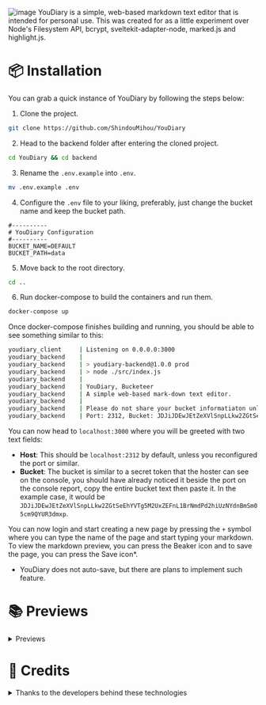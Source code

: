 ![image](https://user-images.githubusercontent.com/69381903/157640251-020c77b0-3e5f-4ece-b8ee-3e061efadd4c.png)
YouDiary is a simple, web-based markdown text editor that is intended for personal use. This was created for as a little experiment over Node's Filesystem API, bcrypt, sveltekit-adapter-node, marked.js and highlight.js.

# 📦 Installation
You can grab a quick instance of YouDiary by following the steps below:
1. Clone the project.
```bash
git clone https://github.com/ShindouMihou/YouDiary
```
2. Head to the backend folder after entering the cloned project.
```bash
cd YouDiary && cd backend
```
3. Rename the `.env.example` into `.env`.
```bash
mv .env.example .env
```
4. Configure the `.env` file to your liking, preferably, just change the bucket name and keep the bucket path.
```env
#----------
# YouDiary Configuration
#----------
BUCKET_NAME=DEFAULT
BUCKET_PATH=data
```
5. Move back to the root directory.
```bash
cd ..
```
6. Run docker-compose to build the containers and run them.
```bash
docker-compose up
```

Once docker-compose finishes building and running, you should be able to see something similar to this:
```bash
youdiary_client     | Listening on 0.0.0.0:3000
youdiary_backend    | 
youdiary_backend    | > youdiary-backend@1.0.0 prod
youdiary_backend    | > node ./src/index.js
youdiary_backend    | 
youdiary_backend    | YouDiary, Bucketeer
youdiary_backend    | A simple web-based mark-down text editor.
youdiary_backend    | 
youdiary_backend    | Please do not share your bucket informatiaton unless you want others to access the data from the front-end.
youdiary_backend    | Port: 2312, Bucket: JDJiJDEwJEtZeXVlSnpLLkw2ZGtSeEhYVTg5M2UxZEFnL1BrNmdPd2hiUzNYdnBmSm05cm9QYUR3dmxp
```

You can now head to `localhost:3000` where you will be greeted with two text fields:
- **Host**: This should be `localhost:2312` by default, unless you reconfigured the port or similar.
- **Bucket**: The bucket is similar to a secret token that the hoster can see on the console, you should have already noticed it beside the port on the console report, copy the entire bucket text then paste it. In the example case, it would be `JDJiJDEwJEtZeXVlSnpLLkw2ZGtSeEhYVTg5M2UxZEFnL1BrNmdPd2hiUzNYdnBmSm05cm9QYUR3dmxp`.

You can now login and start creating a new page by pressing the `+` symbol where you can type the name of the page and start typing your markdown. To view the markdown preview, you can press the Beaker icon and to save the page, you can press the Save icon*.

* YouDiary does not auto-save, but there are plans to implement such feature.

# 📚 Previews
<details>
  <summary>Previews</summary>
  
![Login](https://user-images.githubusercontent.com/69381903/157629377-dd87eb52-4c41-48ce-a386-416d5fa86536.png)
![Create](https://user-images.githubusercontent.com/69381903/157629514-e54ef478-56c5-4882-b420-07b0a394f7fa.png)
![Editor](https://user-images.githubusercontent.com/69381903/157629612-ace6ac70-9ae7-4cfe-9f69-c7e0fcbf67b4.png)
![Preview](https://user-images.githubusercontent.com/69381903/157629688-4bea006e-5956-468d-a508-a56a3ea4a64e.png)
![Dashboard](https://user-images.githubusercontent.com/69381903/157629741-4ce417ab-0fc0-4743-bcc6-390a2eb989fc.png)
![Delete by TailwindUi](https://user-images.githubusercontent.com/69381903/157629767-28d08f1f-585c-4653-a50e-016118aca4d6.png)
  
</details>

# 🍮 Credits
<details>
  <summary>Thanks to the developers behind these technologies</summary>
  
- Tailwind CSS (tailwindcss.com)
- Sveltekit (kit.svelte.dev)
- Markdown Test File (github.com/mxstbr/markdown-test-file)
- Marked.js (marked.js.org)
- Highlight.js (highlightjs.org)
- HeroPatterns (heropatterns.com)
- Heroicons (heroicons.com)
- Docker (docker.com)
- Node.js (nodejs.org)
- Express.js (expressjs.com)
- Bcrypt (npmjs.com/package/bcrypt)
- And all the other dependencies that is working behind the scenes.
  
</details>
